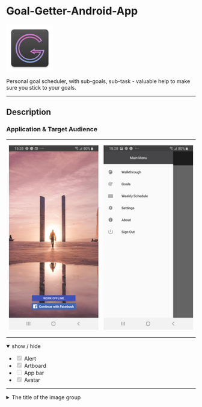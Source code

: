 # Goal-Getter-Android-App

<img src="app/src/main/res/mipmap-xxhdpi/ic_launcher_goal_getter_app.png" alt="Image SunraySeo Logo" width="125" style="max-width: 30%;">
<p>Personal goal scheduler, with sub-goals, sub-task - valuable help to make sure you stick to your goals.</p>

<hr>
<h2>Description</h2>
<h3>Application & Target Audience</h3>
<p></p>
<table cellspacing="20" border="0" width="250px">
      <tr>
        <td>
          <p align="center" dir="auto">
            <a target="_blank" rel="noopener noreferrer" href="/app/screencasts/img/screen1_homepage.jpg">
              <img src="/app/screencasts/img/screen1_homepage.jpg" alt="Goal Getter Homepage" width="738">
            </a>
          </p>
        </td>
        <td>
          <p align="center" dir="auto">
            <a target="_blank" rel="noopener noreferrer" href="/app/screencasts/img/screen2_main_menu.jpg">
              <img src="/app/screencasts/img/screen2_main_menu.jpg" alt="Goal Getter Main Menu" width="738">
            </a>
          </p>
        </td>
      </tr>
</table>


<details open="">
  <summary>
    show / hide
  </summary>
  <ul class="contains-task-list">
    <li class="task-list-item"><input type="checkbox" id="" disabled="" class="task-list-item-checkbox" checked="" wtx-context="F568DCF6-B057-4A3D-8D28-CC5FA26020AA"> Alert</li>
    <li class="task-list-item"><input type="checkbox" id="" disabled="" class="task-list-item-checkbox" checked="" wtx-context="F0112F11-8E81-4005-8028-C413CB19C2C2"> Artboard</li>
    <li class="task-list-item"><input type="checkbox" id="" disabled="" class="task-list-item-checkbox" wtx-context="70E7E1DA-0B89-4FFC-A343-198EEDC998DE"> App bar</li>
    <li class="task-list-item"><input type="checkbox" id="" disabled="" class="task-list-item-checkbox" checked="" wtx-context="6EAC17E6-7977-4FCF-8202-0902756640B6"> Avatar
  </ul>
</details>

<hr>
<details>
  <summary>The title of the image group</summary><details>
  <img src="/app/screencasts/img/screen1_homepage.jpg" name="image-name">
  <img src="/app/screencasts/img/screen2_main_menu.jpg" name="image-name">
  <img src="/app/screencasts/img/screen3_add_new_goal.jpg" name="image-name">
</details>
